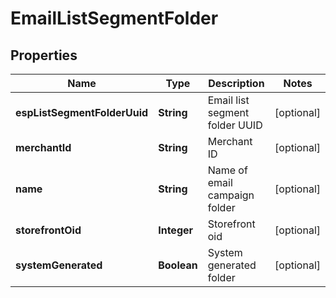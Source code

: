 
# EmailListSegmentFolder

## Properties
Name | Type | Description | Notes
------------ | ------------- | ------------- | -------------
**espListSegmentFolderUuid** | **String** | Email list segment folder UUID |  [optional]
**merchantId** | **String** | Merchant ID |  [optional]
**name** | **String** | Name of email campaign folder |  [optional]
**storefrontOid** | **Integer** | Storefront oid |  [optional]
**systemGenerated** | **Boolean** | System generated folder |  [optional]



